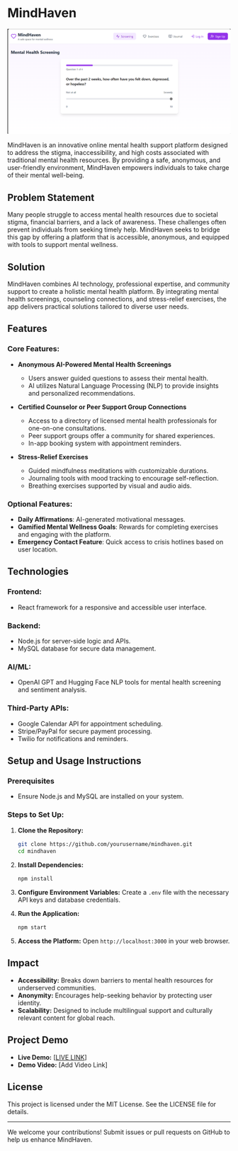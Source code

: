 # MindHaven

![MindHavenWebsite](screenshot.PNG)

MindHaven is an innovative online mental health support platform designed to address the stigma, inaccessibility, and high costs associated with traditional mental health resources. By providing a safe, anonymous, and user-friendly environment, MindHaven empowers individuals to take charge of their mental well-being.

## Problem Statement
Many people struggle to access mental health resources due to societal stigma, financial barriers, and a lack of awareness. These challenges often prevent individuals from seeking timely help. MindHaven seeks to bridge this gap by offering a platform that is accessible, anonymous, and equipped with tools to support mental wellness.

## Solution
MindHaven combines AI technology, professional expertise, and community support to create a holistic mental health platform. By integrating mental health screenings, counseling connections, and stress-relief exercises, the app delivers practical solutions tailored to diverse user needs.

## Features

### Core Features:
- **Anonymous AI-Powered Mental Health Screenings**
  - Users answer guided questions to assess their mental health.
  - AI utilizes Natural Language Processing (NLP) to provide insights and personalized recommendations.

- **Certified Counselor or Peer Support Group Connections**
  - Access to a directory of licensed mental health professionals for one-on-one consultations.
  - Peer support groups offer a community for shared experiences.
  - In-app booking system with appointment reminders.

- **Stress-Relief Exercises**
  - Guided mindfulness meditations with customizable durations.
  - Journaling tools with mood tracking to encourage self-reflection.
  - Breathing exercises supported by visual and audio aids.

### Optional Features:
- **Daily Affirmations**: AI-generated motivational messages.
- **Gamified Mental Wellness Goals**: Rewards for completing exercises and engaging with the platform.
- **Emergency Contact Feature**: Quick access to crisis hotlines based on user location.

## Technologies

### Frontend:
- React framework for a responsive and accessible user interface.

### Backend:
- Node.js for server-side logic and APIs.
- MySQL database for secure data management.

### AI/ML:
- OpenAI GPT and Hugging Face NLP tools for mental health screening and sentiment analysis.

### Third-Party APIs:
- Google Calendar API for appointment scheduling.
- Stripe/PayPal for secure payment processing.
- Twilio for notifications and reminders.

## Setup and Usage Instructions

### Prerequisites
- Ensure Node.js and MySQL are installed on your system.

### Steps to Set Up:
1. **Clone the Repository:**
   ```bash
   git clone https://github.com/yourusername/mindhaven.git
   cd mindhaven
   ```

2. **Install Dependencies:**
   ```bash
   npm install
   ```

3. **Configure Environment Variables:**
   Create a `.env` file with the necessary API keys and database credentials.

4. **Run the Application:**
   ```bash
   npm start
   ```

5. **Access the Platform:**
   Open `http://localhost:3000` in your web browser.

## Impact
- **Accessibility:** Breaks down barriers to mental health resources for underserved communities.
- **Anonymity:** Encourages help-seeking behavior by protecting user identity.
- **Scalability:** Designed to include multilingual support and culturally relevant content for global reach.

## Project Demo
- **Live Demo:** [[LIVE LINK](https://mind-haven-ai.vercel.app/)]
- **Demo Video:** [Add Video Link]

## License
This project is licensed under the MIT License. See the LICENSE file for details.

---
We welcome your contributions! Submit issues or pull requests on GitHub to help us enhance MindHaven.
